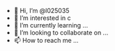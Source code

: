 - 👋 Hi, I’m @l025035
- 👀 I’m interested in c
- 🌱 I’m currently learning ...
- 💞️ I’m looking to collaborate on ...
- 📫 How to reach me ...

<!---
l025035/l025035 is a ✨ special ✨ repository because its `README.md` (this file) appears on your GitHub profile.
You can click the Preview link to take a look at your changes.
--->
